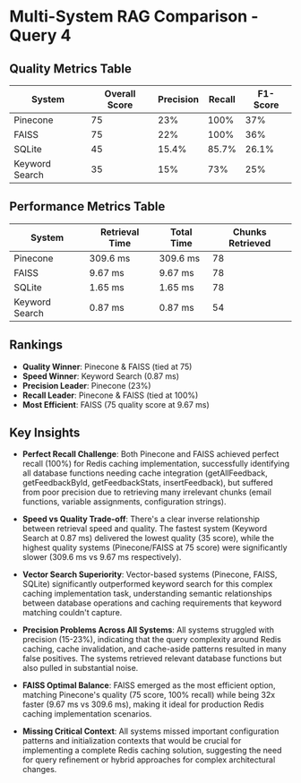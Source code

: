 # Multi-System RAG Comparison - Query 4

## Quality Metrics Table
| System | Overall Score | Precision | Recall | F1-Score |
|--------|---------------|-----------|--------|----------|
| Pinecone | 75 | 23% | 100% | 37% |
| FAISS | 75 | 22% | 100% | 36% |
| SQLite | 45 | 15.4% | 85.7% | 26.1% |
| Keyword Search | 35 | 15% | 73% | 25% |

## Performance Metrics Table
| System | Retrieval Time | Total Time | Chunks Retrieved |
|--------|----------------|-----------|------------------|
| Pinecone | 309.6 ms | 309.6 ms | 78 |
| FAISS | 9.67 ms | 9.67 ms | 78 |
| SQLite | 1.65 ms | 1.65 ms | 78 |
| Keyword Search | 0.87 ms | 0.87 ms | 54 |

## Rankings
- **Quality Winner**: Pinecone & FAISS (tied at 75)
- **Speed Winner**: Keyword Search (0.87 ms)
- **Precision Leader**: Pinecone (23%)
- **Recall Leader**: Pinecone & FAISS (tied at 100%)
- **Most Efficient**: FAISS (75 quality score at 9.67 ms)

## Key Insights

- **Perfect Recall Challenge**: Both Pinecone and FAISS achieved perfect recall (100%) for Redis caching implementation, successfully identifying all database functions needing cache integration (getAllFeedback, getFeedbackById, getFeedbackStats, insertFeedback), but suffered from poor precision due to retrieving many irrelevant chunks (email functions, variable assignments, configuration strings).

- **Speed vs Quality Trade-off**: There's a clear inverse relationship between retrieval speed and quality. The fastest system (Keyword Search at 0.87 ms) delivered the lowest quality (35 score), while the highest quality systems (Pinecone/FAISS at 75 score) were significantly slower (309.6 ms vs 9.67 ms respectively).

- **Vector Search Superiority**: Vector-based systems (Pinecone, FAISS, SQLite) significantly outperformed keyword search for this complex caching implementation task, understanding semantic relationships between database operations and caching requirements that keyword matching couldn't capture.

- **Precision Problems Across All Systems**: All systems struggled with precision (15-23%), indicating that the query complexity around Redis caching, cache invalidation, and cache-aside patterns resulted in many false positives. The systems retrieved relevant database functions but also pulled in substantial noise.

- **FAISS Optimal Balance**: FAISS emerged as the most efficient option, matching Pinecone's quality (75 score, 100% recall) while being 32x faster (9.67 ms vs 309.6 ms), making it ideal for production Redis caching implementation scenarios.

- **Missing Critical Context**: All systems missed important configuration patterns and initialization contexts that would be crucial for implementing a complete Redis caching solution, suggesting the need for query refinement or hybrid approaches for complex architectural changes.